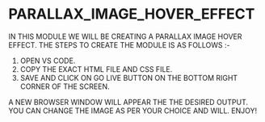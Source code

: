 # PARALLAX_IMAGE_HOVER_EFFECT

IN THIS MODULE WE WILL BE CREATING A PARALLAX IMAGE HOVER EFFECT. THE STEPS TO CREATE THE MODULE IS AS FOLLOWS :-
1) OPEN VS CODE.
2) COPY THE EXACT HTML FILE AND CSS FILE.
3) SAVE AND CLICK ON GO LIVE BUTTON ON THE BOTTOM RIGHT CORNER OF THE SCREEN.

A NEW BROWSER WINDOW WILL APPEAR THE THE DESIRED OUTPUT. YOU CAN CHANGE THE IMAGE AS PER YOUR CHOICE AND WILL. ENJOY! 
